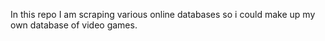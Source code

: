 In this repo I am scraping various online databases so i could make up my own database of video games.